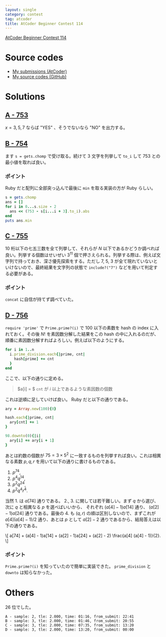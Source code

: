 ```yaml
---
layout: single
category: contest
tag: atcoder
title: AtCoder Beginner Contest 114
---
```


[AtCoder Beginner Contest 114](https://atcoder.jp/contests/abc114)

# Source codes

- [My submissions (AtCoder)](https://atcoder.jp/contests/abc114/submissions?f.User=kazunetakahashi)
- [My source codes (GitHub)](https://github.com/kazunetakahashi/atcoder/tree/master/2018/1202_ABC114)

# Solutions

## [A - 753](https://atcoder.jp/contests/abc114/tasks/abc114_a)

$x = 3, 5, 7$ ならば "YES" 、そうでないなら "NO" を出力する。

## [B - 754](https://atcoder.jp/contests/abc114/tasks/abc114_b)

ます `s = gets.chomp` で受け取る。続けて 3 文字を列挙して `to_i` して $753$ との最小値を取れば良い。

### ポイント

Ruby だと配列に全部突っ込んで最後に `min` を取る実装の方が Ruby らしい。

```ruby
s = gets.chomp
ans = []
for i in 0...s.size - 2
  ans << (753 - s[i...i + 3].to_i).abs
end
puts ans.min
```

## [C - 755](https://atcoder.jp/contests/abc114/tasks/abc114_c)

$10$ 桁以下の七五三数を全て列挙して、それらが $N$ 以下であるかどうか調べれば良い。列挙する個数はせいぜい $3^{11}$ 個で押さえられる。列挙する際は、例えば文字列で持っておき、深さ優先探索をする。ただし $7$, $5$, $3$ が全て現れていないといけないので、最終結果を文字列の状態で `include?("7")` などを用いて判定する必要がある。

### ポイント

`concat` に自信が持てず調べていた。

## [D - 756](https://atcoder.jp/contests/abc114/tasks/abc114_d)

`require 'prime'` で `Prime.prime?(i)` で $100$ 以下の素数を hash の index に入れておく。その後 $N!$ を素因数分解した結果をこの hash の中に入れるのだが、順番に素因数分解すればよろしい。例えば以下のようにする。

```ruby
for i in 1..n
  i.prime_division.each{|prime, cnt|
    hash[prime] += cnt
  }
end
```

ここで、以下の通りに定める。

> $a[i] = $ `cnt` が $i$ 以上であるような素因数の個数

これは逆順に足していけば良い。 Ruby だと以下の通りである。

```ruby
ary = Array.new(100){0}

hash.each{|prime, cnt|
  ary[cnt] += 1
}

98.downto(0){|i|
  ary[i] += ary[i + 1]
}
```

あとは約数の個数が $75 = 3 \times 5^2$ に一致するものを列挙すれば良い。これは相異なる素数 $p, q, r$ を用いて以下の通りに書けるものである。

1. $p^{74}$,
2. $p^4 q^{14}$,
3. $p^2 q^{24}$,
4. $p^2 q^4 r^4$.

当然 1. は $a[74]$ 通りである。 2., 3. に関しては若干難しい。まず $q$ から選び、次に $q$ と相異なる $p$ を選べばいいから、 それぞれ $(a[4] - 1)a[14]$ 通り、 $(a[2] - 1)a[24]$ 通りである。最後の 4. も $(q, r)$ の順は区別しないので、まずこれが $a[4] (a[4] - 1)/2$ 通り、あとは $p$ として $a[2] - 2$ 通りであるから、結局答えは以下の通りである。

\\[
  a[74] + (a[4] - 1)a[14] + (a[2] - 1)a[24] + (a[2] - 2) \frac{a[4] (a[4] - 1)}{2}.
\\]

### ポイント

`Prime.prime?(i)` を知っていたので簡単に実装できた。 `prime_division` と `downto` は知らなかった。

# Others

26 位でした。

```
A - sample: 2, tle: 2.000, time: 01:16, from_submit: 22:41
B - sample: 3, tle: 2.000, time: 01:46, from_submit: 20:55
C - sample: 3, tle: 2.000, time: 07:35, from_submit: 13:20
D - sample: 3, tle: 2.000, time: 13:20, from_submit: 00:00
```
